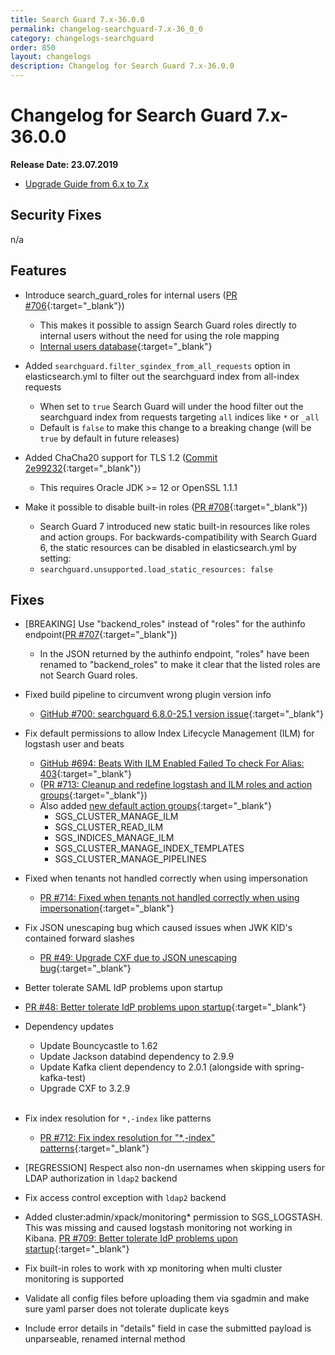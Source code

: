 ```yaml
---
title: Search Guard 7.x-36.0.0
permalink: changelog-searchguard-7.x-36_0_0
category: changelogs-searchguard
order: 850
layout: changelogs
description: Changelog for Search Guard 7.x-36.0.0
---
```


<!--- Copyright 2020 floragunn GmbH -->

# Changelog for Search Guard 7.x-36.0.0

**Release Date: 23.07.2019**

* [Upgrade Guide from 6.x to 7.x](../_docs_installation/installation_upgrading_6_7.md)

## Security Fixes 

n/a

## Features

* Introduce search\_guard\_roles for internal users ([PR #706](https://github.com/floragunncom/search-guard/pull/706){:target="_blank"})
  * This makes it possible to assign Search Guard roles directly to internal users without the need for using the role mapping
  * [Internal users database](internal-users-database){:target="_blank"}

* Added `searchguard.filter_sgindex_from_all_requests` option in elasticsearch.yml to filter out the searchguard index from all-index requests
  * When set to `true` Search Guard will under the hood filter out the searchguard index from requests targeting `all` indices like `*` or `_all` 
  * Default is `false` to make this change to a breaking change (will be `true` by default in future releases)

* Added ChaCha20 support for TLS 1.2 ([Commit 2e99232](https://github.com/floragunncom/search-guard/commit/2e99232e5ff45d5537c37c709636956a1ec4d7a8){:target="_blank"})
  * This requires Oracle JDK >= 12 or OpenSSL 1.1.1

* Make it possible to disable built-in roles ([PR #708](https://github.com/floragunncom/search-guard/pull/708){:target="_blank"})
  * Search Guard 7 introduced new static built-in resources like roles and action groups. For backwards-compatibility with Search Guard 6, the static resources can be disabled in elasticsearch.yml by setting:
  * `searchguard.unsupported.load_static_resources: false`
  
## Fixes

* [BREAKING] Use "backend_roles" instead of "roles" for the authinfo  endpoint([PR #707](https://github.com/floragunncom/search-guard/pull/707){:target="_blank"})
  * In the JSON returned by the authinfo endpoint, "roles" have been renamed to "backend_roles" to make it clear that the listed roles are not Search Guard roles.

* Fixed build pipeline to circumvent wrong plugin version info 
  * [GitHub #700: searchguard 6.8.0-25.1 version issue](https://github.com/floragunncom/search-guard/issues/700){:target="_blank"}

* Fix default permissions to allow Index Lifecycle Management (ILM) for logstash user and beats 
  * [GitHub #694: Beats With ILM Enabled Failed To check For Alias: 403](https://github.com/floragunncom/search-guard/issues/694){:target="_blank"} 
  * ([PR #713: Cleanup and redefine logstash and ILM roles and action groups](https://github.com/floragunncom/search-guard/pull/713){:target="_blank"})
  * Also added [new default action groups](action-groups){:target="_blank"} 
     * SGS_CLUSTER\_MANAGE\_ILM
     * SGS_CLUSTER\_READ\_ILM
     * SGS_INDICES\_MANAGE\_ILM
     * SGS_CLUSTER\_MANAGE\_INDEX\_TEMPLATES
     * SGS_CLUSTER\_MANAGE\_PIPELINES

* Fixed when tenants not handled correctly when using impersonation 
  * [PR #714: Fixed when tenants not handled correctly when using impersonation](https://github.com/floragunncom/search-guard/pull/714){:target="_blank"}

* Fix JSON unescaping bug which caused issues when JWK KID's contained forward slashes 
  * [PR #49: Upgrade CXF due to JSON unescaping bug](https://github.com/floragunncom/search-guard-enterprise-modules/pull/49){:target="_blank"}

* Better tolerate SAML IdP problems upon startup 
*   [PR #48: Better tolerate IdP problems upon startup](https://github.com/floragunncom/search-guard-enterprise-modules/pull/48){:target="_blank"}

* Dependency updates
  * Update Bouncycastle to 1.62
  * Update Jackson databind dependency to 2.9.9
  * Update Kafka client dependency to 2.0.1 (alongside with spring-kafka-test)
  * Upgrade CXF to 3.2.9
<br/><br/>

* Fix index resolution for `*,-index` like patterns 
  * [PR #712: Fix index resolution for "*,-index" patterns](https://github.com/floragunncom/search-guard/pull/712){:target="_blank"}

* [REGRESSION] Respect also non-dn usernames when skipping users for LDAP authorization in `ldap2` backend

* Fix access control exception with `ldap2` backend 

* Added cluster:admin/xpack/monitoring* permission to SGS_LOGSTASH. This was missing and caused logstash monitoring not working in Kibana. [PR #709: Better tolerate IdP problems upon startup](https://github.com/floragunncom/search-guard/pull/709){:target="_blank"}

* Fix built-in roles to work with xp monitoring when multi cluster monitoring is supported

* Validate all config files before uploading them via sgadmin and make sure yaml parser does not tolerate duplicate keys

* Include error details in "details" field in case the submitted payload is unparseable, renamed internal method



